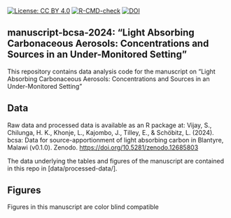 
<!-- README.md is generated from README.Rmd. Please edit that file -->
<!-- badges: start -->

[![License: CC BY
4.0](https://img.shields.io/badge/License-CC_BY_4.0-lightgrey.svg)](https://creativecommons.org/licenses/by/4.0/)
[![R-CMD-check](https://github.com/Global-Health-Engineering/bcsa/actions/workflows/R-CMD-check.yaml/badge.svg)](https://github.com/Global-Health-Engineering/bcsa/actions/workflows/R-CMD-check.yaml)
[![DOI](https://zenodo.org/badge/686992598.svg)](https://zenodo.org/doi/10.5281/zenodo.10878607)
<!-- badges: end -->

## manuscript-bcsa-2024: “Light Absorbing Carbonaceous Aerosols: Concentrations and Sources in an Under-Monitored Setting”

This repository contains data analysis code for the manuscript on “Light
Absorbing Carbonaceous Aerosols: Concentrations and Sources in an
Under-Monitored Setting”

## Data

Raw data and processed data is available as an R package at: Vijay, S.,
Chilunga, H. K., Khonje, L., Kajombo, J., Tilley, E., & Schöbitz, L.
(2024). bcsa: Data for source-apportionment of light absorbing carbon in
Blantyre, Malawi (v0.1.0). Zenodo.
<https://doi.org/10.5281/zenodo.12685803>

The data underlying the tables and figures of the manuscript are
contained in this repo in \[data/processed-data/\].

## Figures

Figures in this manuscript are color blind compatible
